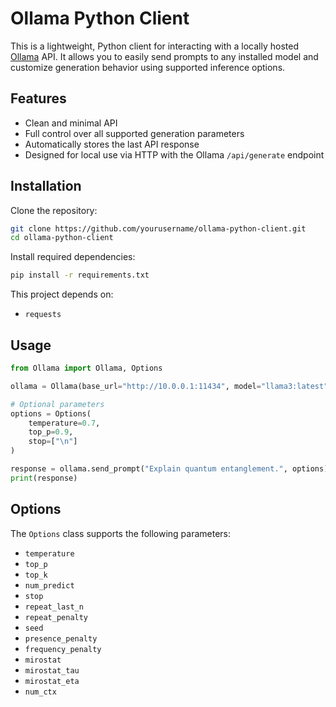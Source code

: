 # Ollama Python Client

This is a lightweight, Python client for interacting with a locally hosted [Ollama](https://ollama.com/) API. It allows you to easily send prompts to any installed model and customize generation behavior using supported inference options.

## Features

- Clean and minimal API
- Full control over all supported generation parameters
- Automatically stores the last API response
- Designed for local use via HTTP with the Ollama `/api/generate` endpoint

## Installation

Clone the repository:

```bash
git clone https://github.com/yourusername/ollama-python-client.git
cd ollama-python-client
```

Install required dependencies:

```bash
pip install -r requirements.txt
```

This project depends on:
- `requests`

## Usage

```python
from Ollama import Ollama, Options

ollama = Ollama(base_url="http://10.0.0.1:11434", model="llama3:latest")

# Optional parameters
options = Options(
    temperature=0.7,
    top_p=0.9,
    stop=["\n"]
)

response = ollama.send_prompt("Explain quantum entanglement.", options)
print(response)
```

## Options

The `Options` class supports the following parameters:

- `temperature`
- `top_p`
- `top_k`
- `num_predict`
- `stop`
- `repeat_last_n`
- `repeat_penalty`
- `seed`
- `presence_penalty`
- `frequency_penalty`
- `mirostat`
- `mirostat_tau`
- `mirostat_eta`
- `num_ctx`
